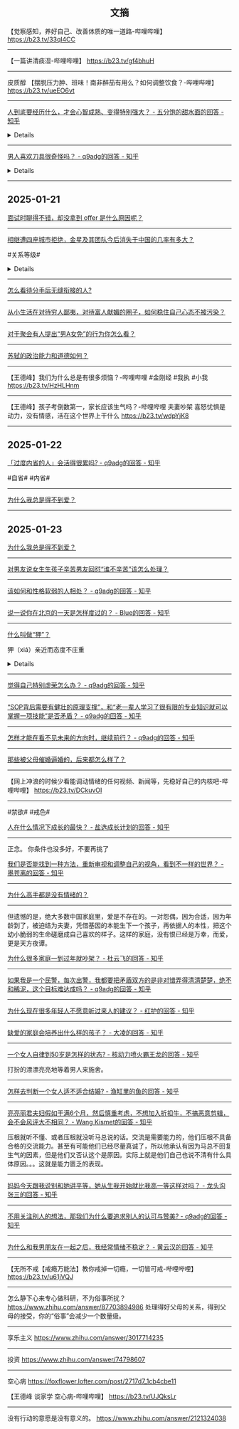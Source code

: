 ## <center>文摘</center>


【觉察感知，养好自己、改善体质的唯一道路-哔哩哔哩】 https://b23.tv/33ql4CC

---

【一篇讲清痰湿-哔哩哔哩】 https://b23.tv/gf4bhuH

---

皮质醇
【摆脱压力肿、班味！南非醉茄有用么？如何调整饮食？-哔哩哔哩】 https://b23.tv/ueEO6vt

---

[人到底要经历什么，才会心智成熟、变得特别强大？ - 五分饱的甜水面的回答 - 知乎](
https://www.zhihu.com/question/665426382/answer/80971432534)

<details>

其实，你可以想想，如果你失恋了遇到了一个渣男，如果你不改变，你下一次还会碰到同样的人，永远也走不出来，直到你的认知提升，这件事就过去了！

游戏里的魂斗罗一旦死了，就会重新降临，再次去通关，以让真正的我们完整的体验这个惊险刺激的剧本，根据游戏规则，因为魂斗罗不可以跨越关卡，这就决定了没过的关卡可以反复体验，听到这里，你悟道了什么？

这不和我门生活中遇到的人生难题一样吗？越逃避，它越出现！

你以为换一个另一半，换一个公司，换一个工作，一切都会好吗？只要你的内在问题没解决，那么这个就是你的课题，也是你的心魔直到你面对他们，并且从中获得感悟！

内醒才能破局，死亡不会！
</details>

---

[男人喜欢刀具很奇怪吗？ - q9adg的回答 - 知乎](https://www.zhihu.com/question/524186615/answer/2545538789)
<details>

人是非常复杂的存在，就像一个案子，是需要破的。
“观察”不是“看”，而是条分缕析、抽丝剥茧的分析。否则你不知道要看哪里，看了也看不见该看的东西。
而人一定要学会精确的观察自己，这样才不至于误会自己的感情和诉求。
这个习惯如何至关重要，举个最典型的例子——你是喜欢ta，还是喜欢ta的供养、还是喜欢ta的崇拜？
你是喜欢物理，还是喜欢物理高分带来的赞美？
分不清楚，你会犯下重大人生错误。
很多人一生的悲剧都发源于此。
而怎么观察你自己，这是一个很好的例子。
看看“刀尖”，指天，还是指地？
</details>

---

## 2025-01-21

[面试时聊得不错，却没拿到 offer 是什么原因呢？](https://afdian.com/p/ea592f96cffd11ef86c652540025c377)

---

[相继遭四座城市拒绝，金星及其团队今后消失于中国的几率有多大？](https://afdian.com/p/842cb234a63a11ef866b52540025c377)

#关系等级#

<details>

这是成人之间的常规做法，就是人和人的关系有从同心一体 > 志同道合 > 同舟共济 > 礼尚往来 > 敬而远之 > 不相往来 > 势不两立 > 不共戴天 这一连串的递降层级。

4）同心一体，那是完全不设防的，通体透明，没有所谓的隐私和秘密。坦率讲，这不是凡人该有的常态关系。即使是夫妇、情侣，也只能是短期到达这个境界，最好也不要去寻求维系这样的关系，更不要把这种境界当成一种及格线。

3）志同道合，指的是某方面有一样的追求，并且对达成追求的方法论有共识，以至于可以结成同志、同事关系。这不同于一般的工作关系，这是有共同理想的价值共同体。某种意义上讲，这个关系常比血缘亲情更强，所以才有“为了掩护同志不惜自我牺牲”这样的选择。

2）同舟共济，是指存在一致的短期或局部利益，因此可以基于共同利害关系结成盟友彼此帮扶，类似孙刘联盟。这种合作关系往往取决于外敌、危机的延续，不需要双方志同道合。绝大多数的商业合作、职场协作都是这一类。

1）礼尚往来，是指对等交往。你给我打招呼，我也对你点点头。你投我以桃，我报之以李。你损着我的牙眼，我也必还你颜色。这是一个中性关系，也就是所谓的路人关系。

0）敬而远之，是指彼此只承担最低限度的社会礼仪，保持互不挑衅、互不诅咒的原则，不以为敌，但也不求为友，不求为友，但也不以为敌。不干涉、不评价、不破坏、不祝福，各行其道、各安其所，live and let live。

这其实是亲密度的0值点了。但可以这么说——这是一个开放性的位置。

不求为敌，指的是不会为成为朋友制造什么特别的障碍。

不求为友，指的是不会主动的寻求增加来往，但这不意味着拒绝对方寻求增强关系的努力——否则何必避免为成为朋友制造障碍？

这一层，其实本质上只是“不勉强”三个字而已。

-1）势不两立，指的是彼此之间有争斗，存在非此即彼的斗争关系——此方要成功，必须以彼方失败为前提。

但“势不两立”并不涉及生死，不追求肉体消灭，更多的类似“争夺锦标”，追求的是对方落败、下野、失势，而不是死亡，一般是争权夺利这个范畴。

-2）不共戴天，是指字面意义的不能共存，追求的就是对方的灭亡、肉体消灭（cease to exist）

</details>

---

[怎么看待分手后无缝衔接的人?](https://afdian.com/p/55840c86889c11ef94d052540025c377)

---

[从小生活在对待穷人鄙夷，对待富人献媚的圈子，如何稳住自己心态不被污染？](https://afdian.com/p/1c71e99c651811ef9e3352540025c377)

---

[对于聚会有人提出“男A女免”的行为你怎么看？](https://afdian.com/p/303827365f0811efb5c952540025c377)

---

[苏轼的政治能力和道德如何？](https://www.zhihu.com/answer/3625944851)

---

【王德峰】我们为什么总是有很多烦恼？-哔哩哔哩
#金刚经 #我执 #小我
https://b23.tv/HzHLHnm

---

【王德峰】孩子考倒数第一，家长应该生气吗？-哔哩哔哩
夫妻吵架  喜怒忧惧是动力，没有情感，活在这个世界上干什么
https://b23.tv/wdpYjK8

---

## 2025-01-22

[「过度内省的人」会活得很累吗? - q9adg的回答 - 知乎](https://www.zhihu.com/question/646969841/answer/3633026221)

#自省# #内省#

---

[为什么我总是得不到爱？](https://mp.weixin.qq.com/s/BTXI8jPZX4lwpTSlpnrk0w)

---

## 2025-01-23

[为什么我总是得不到爱？](https://mp.weixin.qq.com/s/BTXI8jPZX4lwpTSlpnrk0w)

---

[对男友说女生生孩子辛苦男友回怼“谁不辛苦”该怎么处理？](https://afdian.com/p/44b192ccd7ff11ef871352540025c377)

---

[该如何和性格软弱的人相处？ - q9adg的回答 - 知乎](https://www.zhihu.com/question/452467303/answer/2258771942)

---

[说一说你在北京的一天是怎样度过的？ - Blue的回答 - 知乎](https://www.zhihu.com/question/442265930/answer/3588565225)

---

[什么叫做“狎”？](https://afdian.com/p/115f9166d4a911efbcd352540025c377)

狎（xiá）亲近而态度不庄重

<details>

狎就是指一种用会破产的承诺来骗取亲密的行为。

比如“我保证什么都听你的”；

“宝宝说什么都是对的”；

“无论你变成什么样我都喜欢”；

“我永远站在你这一边”；

“你永远不需要对我道歉”……

</details>

---

[觉得自己特别虚荣怎么办？ - q9adg的回答 - 知乎](https://www.zhihu.com/question/66238921/answer/1666763899)


---

[“SOP背后需要有健壮的原理支撑”，和“老一辈人学习了很有限的专业知识就可以掌握一项技能”是否矛盾？ - q9adg的回答 - 知乎](https://www.zhihu.com/question/1509186897/answer/86017771213)

---

[怎样才能在看不见未来的方向时，继续前行？ - q9adg的回答 - 知乎](https://www.zhihu.com/question/55061712/answer/2751675016)

---

[那些被父母催婚逼婚的，后来都怎么样了？](https://afdian.com/p/f353b080dbfc11ee8c135254001e7c00)

---

【网上冲浪的时候少看能调动情绪的任何视频、新闻等，先稳好自己的内核吧-哔哩哔哩】 https://b23.tv/DCkuvOI

---

#禁欲# #戒色#

[人在什么情况下成长的最快？ - 盐选成长计划的回答 - 知乎](https://www.zhihu.com/question/552521991/answer/28587293418)

---

正念。 你条件也没多好，不要再挑了

[我们是否能找到一种方法，重新审视和调整自己的视角，看到不一样的世界？ - 墨苍离的回答 - 知乎](https://www.zhihu.com/question/10374460834/answer/88981539188)

---

[为什么高手都是没有情绪的？](https://afdian.com/p/5f68cf0edd9511efb77352540025c377)

---

但遗憾的是，绝大多数中国家庭里，爱是不存在的。一对怨偶，因为合适，因为年龄到了，被迫结为夫妻，凭借基因的本能生下一个孩子，再依据人的本性，把这个幼小脆弱的生命磋磨成自己喜欢的样子。这样的家庭，没有恨已经是万幸，而爱，更是天方夜谭。

[为什么很多家庭一到过年就吵架？ - 杜云飞的回答 - 知乎](https://www.zhihu.com/question/494433447/answer/88785731925)

---

[如果我是一个民警，每次出警，我都要把矛盾双方的是非对错弄得清清楚楚，绝不和稀泥，这个目标难达成吗？ - q9adg的回答 - 知乎](https://www.zhihu.com/question/558184382/answer/3179742545)

---

[为什么现在很多年轻人不愿意听过来人的建议？ - 红护的回答 - 知乎](https://www.zhihu.com/question/531866239/answer/69257415499)

---

[缺爱的家庭会培养出什么样的孩子？ - 大凌的回答 - 知乎](https://www.zhihu.com/question/305533266/answer/612828650)

---

[一个女人自律到50岁是怎样的状态? - 核动力喷火霸王龙的回答 - 知乎](https://www.zhihu.com/question/430479210/answer/2694784319)

打扮的漂漂亮亮地等着男人来施舍。

---

[怎样去判断一个女人适不适合结婚? - 渔缸里的鱼的回答 - 知乎](https://www.zhihu.com/question/355617415/answer/1397738324)

---

[亮亮丽君夫妇假如干满6个月，然后慎重考虑，不想加入折扣牛，不搞恶意剪辑，会不会风评大不相同？ - Wang Kismet的回答 - 知乎](https://www.zhihu.com/question/9379344837/answer/78964838311)

压根就听不懂、或者压根就没听马总说的话。交流是需要能力的，他们压根不具备合格的交流能力。甚至有可能他们已经尽量真诚了，所以他承认有因为马总不回复生气的因素，但是他们又否认这个是原因。实际上就是他们自己也说不清有什么具体原因。。。这就是能力匮乏的表现。

---

[妈妈今天跟我说别和她讲平等，她从生我开始就比我高一等这样对吗？ - 龙头沟张三的回答 - 知乎](https://www.zhihu.com/question/606630311/answer/48267458814)

---

[不用关注别人的想法，那我们为什么要追求别人的认可与赞美? - q9adg的回答 - 知乎](https://www.zhihu.com/question/597750567/answer/3006124868)

---

[为什么和我男朋友在一起之后，我经常情绪不稳定？ - 黄云汉的回答 - 知乎](https://www.zhihu.com/question/414088421/answer/3040522422)

---

【无所不戒【戒瘾万能法】教你戒掉一切瘾，一切皆可戒-哔哩哔哩】 https://b23.tv/u61jVQJ

---


怎么静下心来专心做科研，不为俗事所扰？
https://www.zhihu.com/answer/87703894986
处理得好父母的关系，得到父母的接受，你的“俗事”会减少一个数量级。

---

享乐主义
https://www.zhihu.com/answer/3017714235

---

投资
https://www.zhihu.com/answer/74798607

---

空心病
https://foxflower.lofter.com/post/2717d7_1cb4cbe11

【王德峰 谈家学 空心病-哔哩哔哩】 https://b23.tv/UJQksLr

---

没有行动的意愿是没有意义的。
https://www.zhihu.com/answer/2121324038